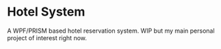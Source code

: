 # Hotel System

A WPF/PRISM based hotel reservation system. WIP but my main personal project of interest right now.
